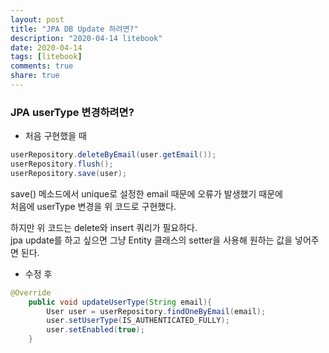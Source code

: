 ```yaml
---
layout: post
title: "JPA DB Update 하려면?"  
description: "2020-04-14 litebook"
date: 2020-04-14
tags: [litebook]
comments: true
share: true
--- 
```


### JPA userType 변경하려면?        
      
- 처음 구현했을 때   
  
```java
userRepository.deleteByEmail(user.getEmail());
userRepository.flush();
userRepository.save(user);
```   

save() 메소드에서 unique로 설정한 email 때문에 오류가 발생했기 때문에    
처음에 userType 변경을 위 코드로 구현했다.     

하지만 위 코드는 delete와 insert 쿼리가 필요하다.   
jpa update를 하고 싶으면 그냥 Entity 클래스의 setter을 사용해 원하는 값을 넣어주면 된다.   

- 수정 후 

```java  
@Override
    public void updateUserType(String email){
        User user = userRepository.findOneByEmail(email);
        user.setUserType(IS_AUTHENTICATED_FULLY);
        user.setEnabled(true);
    }
```  





